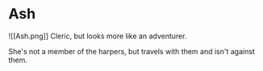 # Ash
![[Ash.png]]
Cleric, but looks more like an adventurer.

She's not a member of the harpers, but travels with them and isn't against them.